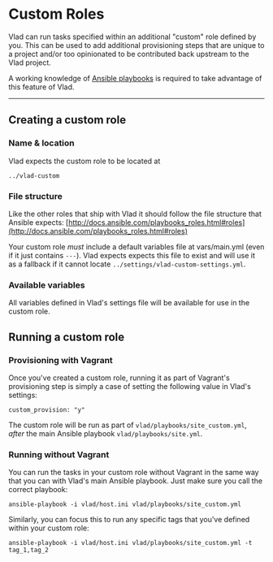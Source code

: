 # Custom Roles

Vlad can run tasks specified within an additional "custom" role defined by you. This can be used to add additional provisioning steps that are unique to a project and/or too opinionated to be contributed back upstream to the Vlad project.

A working knowledge of [Ansible playbooks](http://docs.ansible.com/playbooks.html) is required to take advantage of this feature of Vlad.

----

## Creating a custom role

### Name & location

Vlad expects the custom role to be located at

```
../vlad-custom
```

### File structure

Like the other roles that ship with Vlad it should follow the file structure that Ansible expects: 
[http://docs.ansible.com/playbooks_roles.html#roles](http://docs.ansible.com/playbooks_roles.html#roles)

Your custom role *must* include a default variables file at vars/main.yml (even if it just contains ```---```). Vlad expects expects this file to exist and will use it as a fallback if it cannot locate ```../settings/vlad-custom-settings.yml```.

### Available variables

All variables defined in Vlad's settings file will be available for use in the custom role.

## Running a custom role

### Provisioning with Vagrant

Once you've created a custom role, running it as part of Vagrant's provisioning step is simply a case of setting the following value in Vlad's settings:

```
custom_provision: "y"
```

The custom role will be run as part of ```vlad/playbooks/site_custom.yml```, _after_ the main Ansible playbook ```vlad/playbooks/site.yml```.

### Running without Vagrant

You can run the tasks in your custom role without Vagrant in the same way that you can with Vlad's main Ansible playbook. Just make sure you call the correct playbook:

```
ansible-playbook -i vlad/host.ini vlad/playbooks/site_custom.yml
```

Similarly, you can focus this to run any specific tags that you've defined within your custom role:

```
ansible-playbook -i vlad/host.ini vlad/playbooks/site_custom.yml -t tag_1,tag_2
```
